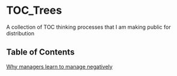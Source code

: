 # TOC_Trees
A collection of TOC thinking processes that I am making public for distribution

## Table of Contents

[Why managers learn to manage negatively](./Why_Managers_Learn_To_Manage_Negatively.md)


